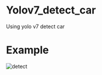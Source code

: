 # Yolov7_detect_car
Using yolo v7 detect car
# Example 
![detect](https://github.com/conggalam12/Yolov7_detect_car/blob/main/exp5/4.jpeg)

